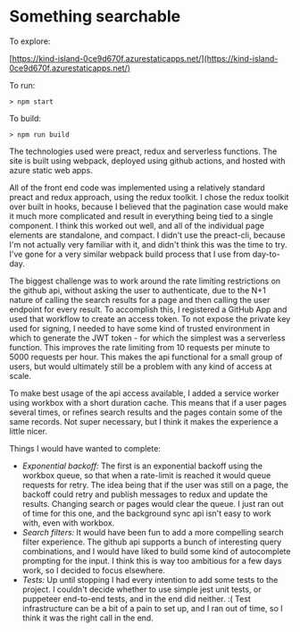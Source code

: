 # Something searchable

To explore: 

[https://kind-island-0ce9d670f.azurestaticapps.net/](https://kind-island-0ce9d670f.azurestaticapps.net/)

To run:

```
> npm start
```

To build:

```
> npm run build
```

The technologies used were preact, redux and serverless functions. The site is built using webpack, deployed using github actions, and hosted with azure static web apps.

All of the front end code was implemented using a relatively standard preact and redux approach, using the redux toolkit. I chose the redux toolkit over built in hooks, because I believed that the pagination case would make it much more complicated and result in everything being tied to a single component. I think this worked out well, and all of the individual page elements are standalone, and compact. I didn't use the preact-cli, because I'm not actually very familiar with it, and didn't think this was the time to try. I've gone for a very similar webpack build process that I use from day-to-day. 

The biggest challenge was to work around the rate limiting restrictions on the github api, without asking the user to authenticate, due to the N+1 nature of calling the search results for a page and then calling the user endpoint for every result. To accomplish this, I registered a GitHub App and used that workflow to create an access token. To not expose the private key used for signing, I needed to have some kind of trusted environment in which to generate the JWT token - for which the simplest was a serverless function. This improves the rate limiting from 10 requests per minute to 5000 requests per hour. This makes the api functional for a small group of users, but would ultimately still be a problem with any kind of access at scale.

To make best usage of the api access available, I added a service worker using workbox with a short duration cache. This means that if a user pages several times, or refines search results and the pages contain some of the same records. Not super necessary, but I think it makes the experience a little nicer.

Things I would have wanted to complete:
 - *Exponential backoff:* The first is an exponential backoff using the workbox queue, so that when a rate-limit is reached it would queue requests for retry. The idea being that if the user was still on a page, the backoff could retry and publish messages to redux and update the results. Changing search or pages would clear the queue. I just ran out of time for this one, and the background sync api isn't easy to work with, even with workbox.
 - *Search filters:* It would have been fun to add a more compelling search filter experience. The github api supports a bunch of interesting query combinations, and I would have liked to build some kind of autocomplete prompting for the input. I think this is way too ambitious for a few days work, so I decided to focus elsewhere.
 - *Tests:* Up until stopping I had every intention to add some tests to the project. I couldn't decide whether to use simple jest unit tests, or puppeteer end-to-end tests, and in the end did neither. :( Test infrastructure can be a bit of a pain to set up, and I ran out of time, so I think it was the right call in the end.

